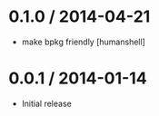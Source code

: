 
0.1.0 / 2014-04-21
==================

 * make bpkg friendly [humanshell]

0.0.1 / 2014-01-14
==================

  * Initial release
